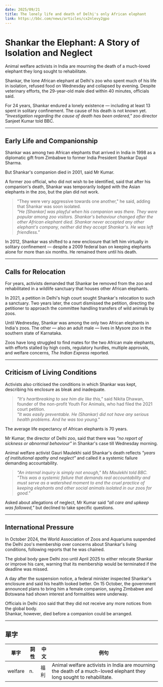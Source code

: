 ```yaml
---
date: 2025/09/21
title: The lonely life and death of Delhi's only African elephant
link: https://bbc.com/news/articles/cx2nlevy2gpo
---
```


# Shankar the Elephant: A Story of Isolation and Neglect

Animal welfare activists in India are mourning the death of a much-loved elephant they long sought to rehabilitate.

Shankar, the lone African elephant at Delhi's zoo who spent much of his life in isolation, refused food on Wednesday and collapsed by evening. Despite veterinary efforts, the 29-year-old male died within 40 minutes, officials said.

For 24 years, Shankar endured a lonely existence — including at least 13 spent in solitary confinement. The cause of his death is not known yet.  
*"Investigation regarding the cause of death has been ordered,"* zoo director Sanjeet Kumar told BBC.

---

## Early Life and Companionship

Shankar was among two African elephants that arrived in India in 1998 as a diplomatic gift from Zimbabwe to former India President Shankar Dayal Sharma.  

But Shankar's companion died in 2001, said Mr Kumar.  

A former zoo official, who did not wish to be identified, said that after his companion's death, Shankar was temporarily lodged with the Asian elephants in the zoo, but the plan did not work.

> "They were very aggressive towards one another," he said, adding that Shankar was soon isolated.  
> *"He [Shankar] was playful when his companion was there. They were popular among zoo visitors. Shankar's behaviour changed after the other African elephant died. Shankar never accepted any other elephant's company, neither did they accept Shankar's. He was left friendless."*

In 2012, Shankar was shifted to a new enclosure that left him virtually in solitary confinement — despite a 2009 federal ban on keeping elephants alone for more than six months. He remained there until his death.

---

## Calls for Relocation

For years, activists demanded that Shankar be removed from the zoo and rehabilitated in a wildlife sanctuary that houses other African elephants.  

In 2021, a petition in Delhi's high court sought Shankar's relocation to such a sanctuary. Two years later, the court dismissed the petition, directing the petitioner to approach the committee handling transfers of wild animals by zoos.

Until Wednesday, Shankar was among the only two African elephants in India's zoos. The other — also an adult male — lives in Mysore zoo in the southern state of Karnataka.  

Zoos have long struggled to find mates for the two African male elephants, with efforts stalled by high costs, regulatory hurdles, multiple approvals, and welfare concerns, *The Indian Express* reported.

---

## Criticism of Living Conditions

Activists also criticised the conditions in which Shankar was kept, describing his enclosure as bleak and inadequate.

> *"It's heartbreaking to see him die like this,"* said Nikita Dhawan, founder of the non-profit Youth For Animals, who had filed the 2021 court petition.  
> *"It was easily preventable. He (Shankar) did not have any serious health problems. And he was too young."*

The average life expectancy of African elephants is 70 years.

Mr Kumar, the director of Delhi zoo, said that there was *"no report of sickness or abnormal behaviour"* in Shankar's case till Wednesday morning.

Animal welfare activist Gauri Maulekhi said Shankar's death reflects *"years of institutional apathy and neglect"* and called it a systemic failure demanding accountability.

> *"An internal inquiry is simply not enough," Ms Maulekhi told BBC. "This was a systemic failure that demands real accountability and must serve as a watershed moment to end the cruel practice of keeping elephants and other social animals isolated in our zoos for good."*

Asked about allegations of neglect, Mr Kumar said *"all care and upkeep was followed,"* but declined to take specific questions.

---

## International Pressure

In October 2024, the World Association of Zoos and Aquariums suspended the Delhi zoo's membership over concerns about Shankar's living conditions, following reports that he was chained.  

The global body gave Delhi zoo until April 2025 to either relocate Shankar or improve his care, warning that its membership would be terminated if the deadline was missed.

A day after the suspension notice, a federal minister inspected Shankar's enclosure and said his health looked better. On 15 October, the government announced plans to bring him a female companion, saying Zimbabwe and Botswana had shown interest and formalities were underway.  

Officials in Delhi zoo said that they did not receive any more notices from the global body.  
Shankar, however, died before a companion could be arranged.

---

## 單字
| 單字 | 詞性 | 中文 | 例句 |
|----------|----------|----------|----------|
| welfare    | n.    | 福利   | Animal welfare activists in India are mourning the death of a much-loved elephant they long sought to rehabilitate. |
